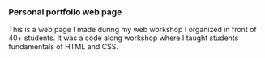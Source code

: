<h3>Personal portfolio web page</h3>

<p>This is a web page I made during my web workshop I organized in front of 40+ students. It was a code along workshop where I taught students fundamentals of HTML and CSS.</p>

